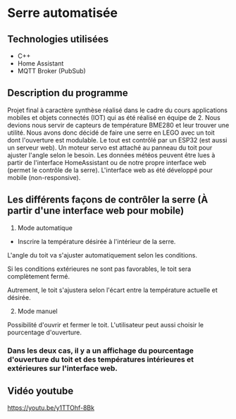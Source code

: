 # Serre automatisée

## Technologies utilisées

- C++
- Home Assistant
- MQTT Broker (PubSub)

## Description du programme
Projet final à caractère synthèse réalisé dans le cadre du cours applications mobiles et objets connectés (IOT) qui as été réalisé en équipe de 2. Nous devions nous servir de capteurs de température BME280 et leur trouver une utilité. Nous avons donc décidé de faire une serre en LEGO avec un toit dont l'ouverture est modulable. Le tout est contrôlé par un ESP32 (est aussi un serveur web). Un moteur servo est attaché au panneau du toit pour ajuster l'angle selon le besoin. Les données météos peuvent être lues à partir de l'interface HomeAssistant ou de notre propre interface web (permet le contrôle de la serre). L'interface web as été développé pour mobile (non-responsive).

## Les différents façons de contrôler la serre (À partir d'une interface web pour mobile)
1. Mode automatique
- Inscrire la température désirée à l'intérieur de la serre.
  
L'angle du toit va s'ajuster automatiquement selon les conditions.


Si les conditions extérieures ne sont pas favorables, le toit sera complètement fermé.


Autrement, le toit s'ajustera selon l'écart entre la température actuelle et désirée.

2. Mode manuel

Possibilité d'ouvrir et fermer le toit. L'utilisateur peut aussi choisir le pourcentage d'ouverture.

### Dans les deux cas, il y a un affichage du pourcentage d'ouverture du toit et des températures intérieures et extérieures sur l'interface web.

## Vidéo youtube
https://youtu.be/y1TTOhf-8Bk
